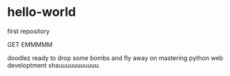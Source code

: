 # hello-world
first repository

GET EMMMMM


doodlez ready to drop some bombs and fly away on mastering python web developtment shauuuuuuuuuuu.
